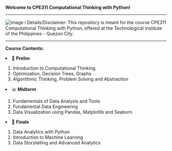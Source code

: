 <b>Welcome to CPE311 Computational Thinking with Python!</b>
<hr>

![image](https://github.com/rmndgaf/CPE311_TIPQC/assets/42718324/cdab0f9b-ac75-42a7-ba6a-9341d4f7bc17)
ℹ️ Details/Disclaimer: This repository is meant for the course CPE311 Computational Thinking with Python, offered at the Technological Institute of the Philippines - Quezon City.

<hr>

<b>Course Contents:</b>
<li>🍏 <b>Prelim</b></li>
<ol><li>Introduction to Computational Thinking</li>
<li>Optimization, Decision Trees, Graphs</li>
<li>Algorithmic Thinking, Problem Solving and Abstraction</li></ol>
<li>📊 <b>Midterm</b></li>
<ol><li>Fundamentals of Data Analysis and Tools</li>
<li>Fundamental Data Engineering</li>
<li>Data Visualization using Pandas, Matplotlib and Seaborn</li></ol>
<li>🏁 <b>Finals</b></li>
<ol><li>Data Analytics with Python</li>
<li>Introduction to Machine Learning</li>
<li>Data Storytelling and Advanced Analytics</li></ol>
